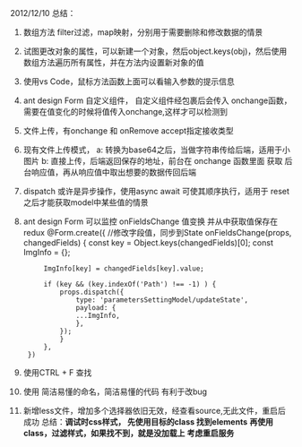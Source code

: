 2012/12/10
总结：
1. 数组方法 filter过滤，map映射，分别用于需要删除和修改数据的情景
2. 试图更改对象的属性，可以新建一个对象，然后object.keys(obj)，然后使用数组方法遍历所有属性，并在方法内设置新对象的值
3. 使用vs Code，鼠标方法函数上面可以看输入参数的提示信息
4. ant design Form 自定义组件， 自定义组件经包裹后会传入 onchange函数，需要在值变化的时候将值传入onchange,这样才可以检测到
5. 文件上传，有onchange 和 onRemove accept指定接收类型 
6. 现有文件上传模式，
    a: 转换为base64之后，当做字符串传给后端，适用于小图片
    b: 直接上传，后端返回保存的地址，前台在 onchange 函数里面 获取 后台响应值，再从响应值中取出想要的数据传回后端
7. dispatch 或许是异步操作，使用async await 可使其顺序执行，适用于 reset 之后才能获取model中某些值的情景
8. ant design Form 可以监控 onFieldsChange 值变换 并从中获取值保存在redux
        @Form.create({
        //修改字段值，同步到State
        onFieldsChange(props, changedFields) {
            const key = Object.keys(changedFields)[0];
            const ImgInfo = {};

            ImgInfo[key] = changedFields[key].value;

            if (key && (key.indexOf('Path') !== -1) ) {
                props.dispatch({
                    type: 'parametersSettingModel/updateState',
                    payload: {
                    ...ImgInfo, 
                    },
                });
                }
            },
        })
9. 使用CTRL + F 查找 
10. 使用 简洁易懂的命名，简洁易懂的代码 有利于改bug
11. 新增less文件，增加多个选择器依旧无效，经查看source,无此文件，重启后成功
    总结：**调试时css样式， 先使用目标的class 找到elements** 
        **再使用class，过滤样式，如果找不到，就是没加载上**
        **考虑重启服务**
